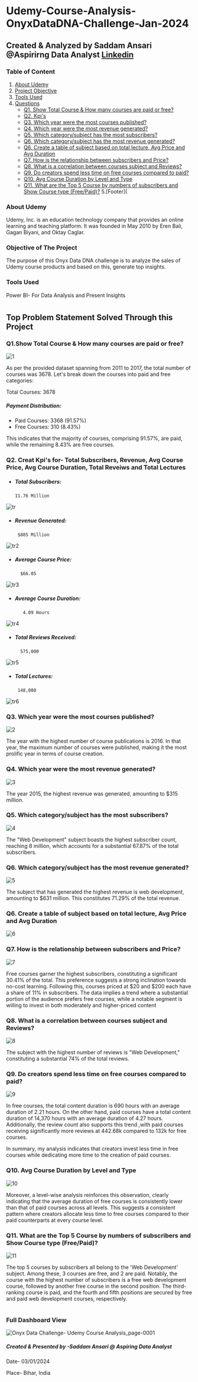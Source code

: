 # Udemy-Course-Analysis-OnyxDataDNA-Challenge-Jan-2024
## Created & Analyzed by Saddam Ansari @Aspirirng Data Analyst [Linkedin](https://www.linkedin.com/in/saddam-ansari-dataanalyst/)


### Table of Content
 1. [About Udemy](#about-udemy)
 2. [Project Objective](#objective-of-the-project)
 3. [Tools Used](#tools-used)
 4. [Questions](#top-problem-statement-solved-through-this-project)
     * [Q1. Show Total Course & How many courses are paid or free?](#q1show-total-course--how-many-courses-are-paid-or-free)
     * [Q2. Kpi's](#q2-creat-kpis-for--total-subscribers-revenue-avg-course-price-avg-course-duration-total-reveiws-and-total-lectures)
     * [Q3. Which year were the most courses published?](#q3--which-year-were-the-most-courses-published)
     * [Q4. Which year were the most revenue generated?](#q4-which-year-were-the-most-revenue-generated)
     * [Q5. Which category/subject has the most subscribers?](#q5-which-categorysubject-has-the-most-subscribers)
     * [Q6. Which category/subject has the most revenue generated?](#q6-which-categorysubject-has-the-most-revenue-generated)     
     * [Q6. Create a table of subject based on total lecture, Avg Price and Avg Duration](#q6-create-a-table-of-subject-based-on-total-lecture-avg-price-and-avg-duration)
     * [Q7. How is the relationship between subscribers and Price?](#q7--how-is-the-relationship-between-subscribers-and-price)
     * [Q8. What is a correlation between courses subject and Reviews?](#q8--what-is-a-correlation-between-courses-subject-and-reviews)
     * [Q9. Do creators spend less time on free courses compared to paid?](#q9-do-creators-spend-less-time-on-free-courses-compared-to-paid)
     * [Q10. Avg Course Duration by Level and Type](#q10-avg-course-duration-by-level-and-type)
     * [Q11. What are the Top 5 Course by numbers of subscribers and Show Course type (Free/Paid)?](h#q11-what-are-the-top-5-course-by-numbers-of-subscribers-and-show-course-type-freepaid)
5.[Footer](



### About Udemy
Udemy, Inc. is an education technology company that provides an online learning and teaching platform. It was founded in May 2010 by Eren Bali, Gagan Biyani, and Oktay Caglar.

### Objective of The Project
The purpose of this Onyx Data DNA challenge is to analyze the sales of Udemy course products and based on this, generate top insights.

### Tools Used
Power BI- For Data Analysis and Present Insights 

#

## Top Problem Statement Solved Through this Project
### Q1.Show Total Course & How many courses are paid or free?

![1](https://github.com/user-saddam123/Udemy-Course-Analysis-OnyxDataDNA-Challenge-Jan-2024/assets/123800896/f309403a-eb93-441d-a221-0ac7b5b9eb4a)

As per the provided dataset spanning from 2011 to 2017, the total number of courses was 3678. Let's break down the courses into paid and free categories:

Total Courses: 3678

##### Payment Distribution:
 * Paid Courses: 3368 (91.57%)
 * Free Courses: 310 (8.43%)

This indicates that the majority of courses, comprising 91.57%, are paid, while the remaining 8.43% are free courses.

### Q2. Creat Kpi's for- Total Subscribers, Revenue, Avg Course Price, Avg Course Duration, Total Reveiws and Total Lectures

 * ##### Total Subscribers:
       11.76 Million 

![tr](https://github.com/user-saddam123/Udemy-Course-Analysis-OnyxDataDNA-Challenge-Jan-2024/assets/123800896/f58672ec-72f5-404c-a13b-433be9361e7f)


 * ##### Revenue Generated:
        $885 Million

![tr2](https://github.com/user-saddam123/Udemy-Course-Analysis-OnyxDataDNA-Challenge-Jan-2024/assets/123800896/9576ec7d-2412-4ef9-93e9-bbdf35d744a8)

 * ##### Average Course Price:
         $66.05

![tr3](https://github.com/user-saddam123/Udemy-Course-Analysis-OnyxDataDNA-Challenge-Jan-2024/assets/123800896/67353beb-0f53-4e9c-8350-f5c49271af31)


 * ##### Average Course Duration:
          4.09 Hours

![tr4](https://github.com/user-saddam123/Udemy-Course-Analysis-OnyxDataDNA-Challenge-Jan-2024/assets/123800896/f9a23aaf-5dbe-4727-98f9-9cce4ccf9da7)


 * ##### Total Reviews Received:
         575,000

![tr5](https://github.com/user-saddam123/Udemy-Course-Analysis-OnyxDataDNA-Challenge-Jan-2024/assets/123800896/9c6c4d8d-23ed-400f-98eb-734896f3bf14)


 * ##### Total Lectures:
        148,000

![tr6](https://github.com/user-saddam123/Udemy-Course-Analysis-OnyxDataDNA-Challenge-Jan-2024/assets/123800896/05854315-8f49-4459-a45b-721d3a3d6f5b)


### Q3.  Which year were the most courses published?

![2](https://github.com/user-saddam123/Udemy-Course-Analysis-OnyxDataDNA-Challenge-Jan-2024/assets/123800896/2ea469d6-a462-494b-832a-6428ce6b060b)

The year with the highest number of course publications is 2016. In that year, the maximum number of courses were published, making it the most prolific year in terms of course creation.

### Q4. Which year were the most revenue generated?

![3](https://github.com/user-saddam123/Udemy-Course-Analysis-OnyxDataDNA-Challenge-Jan-2024/assets/123800896/5e58105f-ab97-45bb-b693-d6ec99738d9c)

The year 2015, the highest revenue was generated, amounting to $315 million.

### Q5. Which category/subject has the most subscribers?

![4](https://github.com/user-saddam123/Udemy-Course-Analysis-OnyxDataDNA-Challenge-Jan-2024/assets/123800896/abc7576a-2874-4e45-899f-08e11c32c411)

The "Web Development" subject boasts the highest subscriber count, reaching 8 million, which accounts for a substantial 67.87% of the total subscribers.

### Q6. Which category/subject has the most revenue generated?

![5](https://github.com/user-saddam123/Udemy-Course-Analysis-OnyxDataDNA-Challenge-Jan-2024/assets/123800896/f6e69fd8-600f-42c0-a961-badbf66d3ee6)

The subject that has generated the highest revenue is web development, amounting to $631 million. This constitutes 71.29% of the total revenue.


### Q6. Create a table of subject based on total lecture, Avg Price and Avg Duration

![6](https://github.com/user-saddam123/Udemy-Course-Analysis-OnyxDataDNA-Challenge-Jan-2024/assets/123800896/146d7669-1b4a-408d-83fb-ecd075ef6b70)

### Q7.  How is the relationship between subscribers and Price?

![7](https://github.com/user-saddam123/Udemy-Course-Analysis-OnyxDataDNA-Challenge-Jan-2024/assets/123800896/d48daf7e-1c1a-4e97-b990-bcdf161a13c1)

Free courses garner the highest subscribers, constituting a significant 30.41% of the total. This preference suggests a strong inclination towards no-cost learning. Following this, courses priced at $20 and $200 each have a share of 11% in subscribers. The data implies a trend where a substantial portion of the audience prefers free courses, while a notable segment is willing to invest in both moderately and higher-priced content

### Q8.  What is a correlation between courses subject and Reviews?

![8](https://github.com/user-saddam123/Udemy-Course-Analysis-OnyxDataDNA-Challenge-Jan-2024/assets/123800896/a20251e1-82f7-4446-9e9b-5dcda7e32e0f)

The subject with the highest number of reviews is "Web Development," constituting a substantial 74% of the total reviews.

### Q9. Do creators spend less time on free courses compared to paid?

![9](https://github.com/user-saddam123/Udemy-Course-Analysis-OnyxDataDNA-Challenge-Jan-2024/assets/123800896/e73943fe-8ec3-45e2-b7be-0b46467994ab)

In free courses, the total content duration is 690 hours with an average duration of 2.21 hours. On the other hand, paid courses have a total content duration of 14,370 hours with an average duration of 4.27 hours. Additionally, the review count also supports this trend ,with paid courses receiving significantly more reviews at 442.68k compared to 132k for free courses.

In summary, my analysis indicates that creators invest less time in free courses while dedicating more time to the creation of paid courses.

### Q10. Avg Course Duration by Level and Type

![10](https://github.com/user-saddam123/Udemy-Course-Analysis-OnyxDataDNA-Challenge-Jan-2024/assets/123800896/05a1fdcb-b23e-41ce-b423-bd008463b24c)

Moreover, a level-wise analysis reinforces this observation, clearly indicating that the average duration of free courses is consistently lower than that of paid courses across all levels. This suggests a consistent pattern where creators allocate less time to free courses compared to their paid counterparts at every course level.

### Q11. What are the Top 5 Course by numbers of subscribers and Show Course type (Free/Paid)?

![11](https://github.com/user-saddam123/Udemy-Course-Analysis-OnyxDataDNA-Challenge-Jan-2024/assets/123800896/7f1d907d-e50e-4c88-a3f8-9cebb6919142)

The top 5 courses by subscribers all belong to the 'Web Development' subject. Among these, 3 courses are free, and 2 are paid. Notably, the course with the highest number of subscribers is a free web development course, followed by another free course in the second position. The third-ranking course is paid, and the fourth and fifth positions are secured by free and paid web development courses, respectively.

#


### Full Dashboard View
![Onyx Data Challenge- Udemy Course Analysis_page-0001](https://github.com/user-saddam123/Udemy-Course-Analysis-OnyxDataDNA-Challenge-Jan-2024/assets/123800896/c649ec76-9f9e-47da-b678-43ad32a126de)



##### Created & Presented by -Saddam Ansari @ Aspiring Data Analyst

Date- 03/01/2024

Place- Bihar, India
